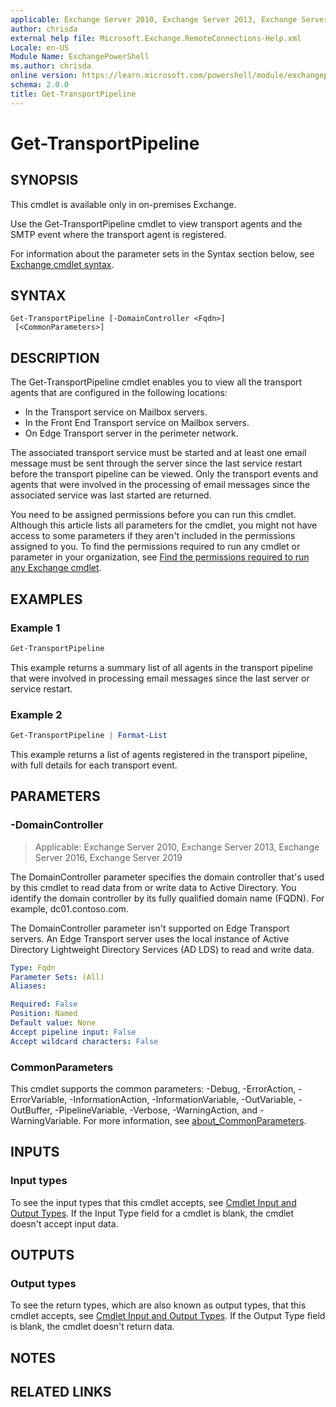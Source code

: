 ```yaml
---
applicable: Exchange Server 2010, Exchange Server 2013, Exchange Server 2016, Exchange Server 2019
author: chrisda
external help file: Microsoft.Exchange.RemoteConnections-Help.xml
Locale: en-US
Module Name: ExchangePowerShell
ms.author: chrisda
online version: https://learn.microsoft.com/powershell/module/exchangepowershell/get-transportpipeline
schema: 2.0.0
title: Get-TransportPipeline
---
```


# Get-TransportPipeline

## SYNOPSIS
This cmdlet is available only in on-premises Exchange.

Use the Get-TransportPipeline cmdlet to view transport agents and the SMTP event where the transport agent is registered.

For information about the parameter sets in the Syntax section below, see [Exchange cmdlet syntax](https://learn.microsoft.com/powershell/exchange/exchange-cmdlet-syntax).

## SYNTAX

```
Get-TransportPipeline [-DomainController <Fqdn>]
 [<CommonParameters>]
```

## DESCRIPTION
The Get-TransportPipeline cmdlet enables you to view all the transport agents that are configured in the following locations:

- In the Transport service on Mailbox servers.
- In the Front End Transport service on Mailbox servers.
- On Edge Transport server in the perimeter network.

The associated transport service must be started and at least one email message must be sent through the server since the last service restart before the transport pipeline can be viewed. Only the transport events and agents that were involved in the processing of email messages since the associated service was last started are returned.

You need to be assigned permissions before you can run this cmdlet. Although this article lists all parameters for the cmdlet, you might not have access to some parameters if they aren't included in the permissions assigned to you. To find the permissions required to run any cmdlet or parameter in your organization, see [Find the permissions required to run any Exchange cmdlet](https://learn.microsoft.com/powershell/exchange/find-exchange-cmdlet-permissions).

## EXAMPLES

### Example 1
```powershell
Get-TransportPipeline
```

This example returns a summary list of all agents in the transport pipeline that were involved in processing email messages since the last server or service restart.

### Example 2
```powershell
Get-TransportPipeline | Format-List
```

This example returns a list of agents registered in the transport pipeline, with full details for each transport event.

## PARAMETERS

### -DomainController

> Applicable: Exchange Server 2010, Exchange Server 2013, Exchange Server 2016, Exchange Server 2019

The DomainController parameter specifies the domain controller that's used by this cmdlet to read data from or write data to Active Directory. You identify the domain controller by its fully qualified domain name (FQDN). For example, dc01.contoso.com.

The DomainController parameter isn't supported on Edge Transport servers. An Edge Transport server uses the local instance of Active Directory Lightweight Directory Services (AD LDS) to read and write data.

```yaml
Type: Fqdn
Parameter Sets: (All)
Aliases:

Required: False
Position: Named
Default value: None
Accept pipeline input: False
Accept wildcard characters: False
```

### CommonParameters
This cmdlet supports the common parameters: -Debug, -ErrorAction, -ErrorVariable, -InformationAction, -InformationVariable, -OutVariable, -OutBuffer, -PipelineVariable, -Verbose, -WarningAction, and -WarningVariable. For more information, see [about_CommonParameters](https://go.microsoft.com/fwlink/p/?LinkID=113216).

## INPUTS

### Input types
To see the input types that this cmdlet accepts, see [Cmdlet Input and Output Types](https://go.microsoft.com/fwlink/p/?LinkId=616387). If the Input Type field for a cmdlet is blank, the cmdlet doesn't accept input data.

## OUTPUTS

### Output types
To see the return types, which are also known as output types, that this cmdlet accepts, see [Cmdlet Input and Output Types](https://go.microsoft.com/fwlink/p/?LinkId=616387). If the Output Type field is blank, the cmdlet doesn't return data.

## NOTES

## RELATED LINKS
